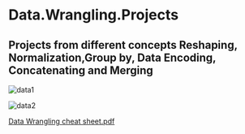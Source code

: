 # Data.Wrangling.Projects
## Projects from different concepts Reshaping, Normalization,Group by, Data Encoding, Concatenating and Merging

![data1](https://github.com/lois4801/Data.Wrangling.Projects/assets/96842662/37e4e6f9-1cb7-4985-8357-3243ca82d0d3)



![data2](https://github.com/lois4801/Data.Wrangling.Projects/assets/96842662/4e7e8ff5-d2a1-40b1-bd2b-3ac7147cd396)



[Data Wrangling cheat sheet.pdf](https://github.com/lois4801/Data.Wrangling.Projects/files/12585174/Data.Wrangling.cheat.sheet.pdf)






